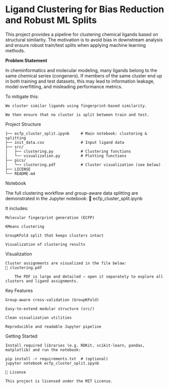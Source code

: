 # Ligand Clustering for Bias Reduction and Robust ML Splits

This project provides a pipeline for clustering chemical ligands based on structural similarity. The motivation is to avoid bias in downstream analysis and ensure robust train/test splits when applying machine learning methods.

**Problem Statement**

In cheminformatics and molecular modeling, many ligands belong to the same chemical series (congeners). If members of the same cluster end up in both training and test datasets, this may lead to information leakage, model overfitting, and misleading performance metrics.

To mitigate this:

    We cluster similar ligands using fingerprint-based similarity.

    We then ensure that no cluster is split between train and test.

Project Structure
`````
├── ecfp_cluster_split.ipynb     # Main notebook: clustering & splitting
├── init_data.csv                # Input ligand data
├── src/
│   ├── clustering.py            # Clustering functions
│   └── visualization.py         # Plotting functions
├── pics/
│   └── clustering.pdf           # Cluster visualization (see below)
├── LICENSE
└── README.md
`````

Notebook

The full clustering workflow and group-aware data splitting are demonstrated in the Jupyter notebook:
📘 ecfp_cluster_split.ipynb

It includes:

    Molecular fingerprint generation (ECFP)

    KMeans clustering

    GroupKFold split that keeps clusters intact

    Visualization of clustering results


Visualization

    Cluster assignments are visualized in the file below:
    📎 clustering.pdf

        The PDF is large and detailed — open it separately to explore all clusters and ligand assignments.

Key Features

    Group-aware cross-validation (GroupKFold)

    Easy-to-extend modular structure (src/)

    Clean visualization utilities

    Reproducible and readable Jupyter pipeline

Getting Started

    Install required libraries (e.g. RDKit, scikit-learn, pandas, matplotlib) and run the notebook:

    pip install -r requirements.txt  # (optional)
    jupyter notebook ecfp_cluster_split.ipynb

    📄 License

    This project is licensed under the MIT License.
